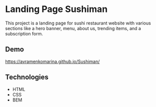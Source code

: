 # Landing Page Sushiman

This project is a landing page for  sushi restaurant website with various sections like a hero banner, menu, about us, trending items, and a subscription form. 

## Demo
https://avramenkomarina.github.io/Sushiman/

## Technologies
- HTML
- CSS
- BEM
